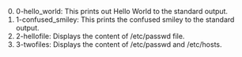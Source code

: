 0. 0-hello_world: This prints out Hello World to the standard output.
1. 1-confused_smiley: This prints the confused smiley to the standard output.
2. 2-hellofile: Displays the content of /etc/passwd file.
3. 3-twofiles: Displays the content of /etc/passwd and /etc/hosts.